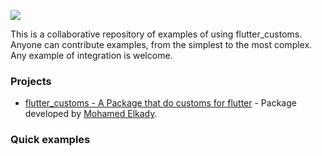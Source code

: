 ![](community.png)

This is a collaborative repository of examples of using flutter_customs.
Anyone can contribute examples, from the simplest to the most complex. Any example of integration is welcome.

### Projects

- [flutter_customs - A Package that do customs for flutter](https://github.com/Alrehila/flutter_customs) <!--stargazers:Alrehila/flutter_customs--> - Package developed by [Mohamed Elkady](https://github.com/MoAlKady).

### Quick examples
